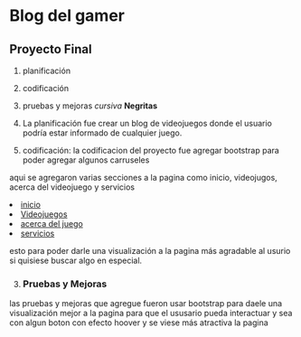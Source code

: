 # Blog del gamer
## Proyecto Final
1. planificación
2. codificación
3. pruebas y mejoras
*cursiva*
**Negritas**

1. La planificación fue crear un blog de videojuegos donde el usuario podría estar informado de cualquier juego. 

2. codificación: la codificacion del proyecto fue agregar bootstrap para poder agregar algunos carruseles  <link rel="stylesheet" href="https://cdn.jsdelivr.net/npm/bootstrap@5.3.2/dist/css/bootstrap.min.css" integrity="sha384-T3c6CoIi6uLrA9TneNEoa7RxnatzjcDSCmG1MXxSR1GAsXEV/Dwwykc2MPK8M2HN" crossorigin="anonymous">
    <title>Landing Page</title>
aqui se agregaron varias secciones a la pagina como inicio, videojugos, acerca del videojuego y servicios 
<li><a href="index.html">inicio</a></li>
            <li><a href="./videojuegos/Videojuegos.html">Videojuegos</a></li>
            <li><a href="./Acerca del juego/informacion_de.html">acerca del juego</a></li>
            <li><a href="./servicios/atencion_al_cliente.html">servicios</a></li>

  esto para  poder darle una visualización a la pagina  más agradable al usurio si quisiese buscar algo en especial.

  3. ### Pruebas y Mejoras
   las pruebas y mejoras que agregue fueron usar bootstrap para daele una visualización mejor a la pagina para que el ususario pueda interactuar y sea con algun boton con efecto hoover y se viese más atractiva la pagina 




